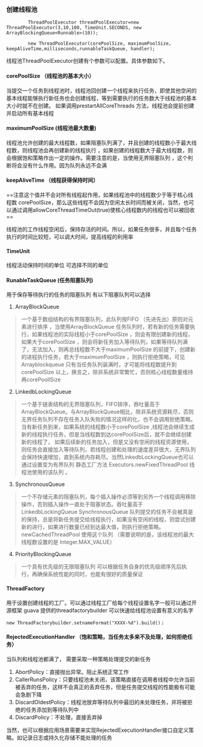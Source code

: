 ### 创建线程池

```
        ThreadPoolExecutor threadPoolExecutor=new ThreadPoolExecutor(3,10,100, TimeUnit.SECONDS, new ArrayBlockingQueue<Runnable>(10));

        new ThreadPoolExecutor(corePoolSize, maximumPoolSize, keepAliveTime,milliseconds,runnableTaskQueue, handler);
```

线程池ThreadPoolExecutor创建有个参数可以配置。具体参数如下。 

####  corePoolSize （线程池的基本大小）
当提交一个任务到线程池时，线程池回创建一个线程来执行任务，即使其他空闲的基本线程能够执行新任务也会创建线程，等到需要执行的任务数大于线程池的基本大小时就不在创建。 如果调用prestartAllCoreThreads 方法，线程池会提前创建并启动所有基本线程

#### maximumPoolSize (线程池最大数量)
线程池允许创建的最大线程数，如果阻塞队列满了，并且创建的线程数小于最大线程数，则线程池会再创建新的线程执行 ，如果创建的线程数大于最大线程数，则会根据饱和策略作出一定的操作。需要注意的是，当使用无界阻塞队列 ，这个判断将会没有什么作用。因为队列永远不会满

#### keepAliveTime （线程获得保持时间）
==注意这个值并不会对所有线程起作用，如果线程池中的线程数少于等于核心线程数 corePoolSize，那么这些线程不会因为空闲太长时间而被关闭，当然，也可以通过调用allowCoreThreadTimeOut(true)使核心线程数内的线程也可以被回收==

 线程池的工作线程空闲后，保持存活的时间。所以，如果任务很多，并且每个任务执行的时间比较短，可以调大时间，提高线程的利用率

#### TimeUnit
 线程活动保持时间的单位 可选择不同的单位
 
 #### RunableTaskQueue (任务阻塞队列)
 用于保存等待执行的任务的阻塞队列 有以下阻塞队列可以选择
 1. ArrayBlockQueue
> 一个基于数组结构的有界阻塞队列，此队列按FIFO （先进先出）原则对元素进行排序 ，当使用ArrayBlockQueue 任务队列时，若有新的任务需要执行，如果线程池的实际线程小于corePoolSize ，则会有限创建新的线程，如果大于corePoolSize ，则会将新任务加入等待队列，如果等待队列满了，无法加入，则再总线程数不大于maximumPoolSize 的前提下，创建新的进程执行任务，若大于maximumPoolSize ，则执行拒绝策略，可见Arrayblockqueue 只有当任务队列装满时，才可能将线程数提升到corePoolSize 以上，换言之，除非系统非常繁忙，否则核心线程数量维持再corePoollSize 
 2. LinkedbLockingQueue
 > 一个基于链表结构的无界阻塞队列，FIFO排序，吞吐量高于ArrayBlockQueue。与ArrayBlockQueue相比，除非系统资源耗尽，否则无界任务队列不存在任务入队失败的情况这样的化，也不会调用拒绝策略。当有新任务到来，如果系统的线程数小于corePoolSize ,线程池会继续生成新的线程执行任务，但是当线程数到达corePoolSize后，就不会继续创建新的线程了， 如果后续新的任务加入，但是又没有空闲的线程资源使用，则任务会直接加入等待队列，若线程创建和处理的速度差异很大，无界队列会保持快速增加，直到系统内存耗尽。当然LinkedbLockingQueue也可以通过设置变为有界队列 静态工厂方法 Executors.newFixedThreadPool 线程池使用的该队列 。
 3. SynchronousQueue
 > 一个不存储元素的阻塞队列，每个插入操作必须等到另外一个线程调用移除操作，否则插入操作一直处于阻塞状态。吞吐量高于LinkedbLockingQueue SynchronousQueue 队列提交的任务不会被真是的保持，总是将新任务提交给线程执行，如果没有空闲的线程，则尝试创建新的进行，如果进行数量已经到达最大值，则执行拒绝策略。  newCachedThreadPool 使用这个队列 （需要说明的是，该线程池的最大线程数设置的是 Integer.MAX_VALUE）
 4. PriorityBlockingQueue
> 一个具有优先级的无限阻塞队列  可以根据任务自身的优先级顺序先后执行，再确保系统性能的同时，也能有很好的质量保证
####  ThreadFactory 
用于设置创建线程的工厂。可以通过线程工厂给每个线程设置名字一般可以通过开源框架 guava 提供的threadfactorybuilder 可以快速给线程池设置有意义的名字 

```
new ThreadFactorybuilder.setnameFormat("XXXX-%d").build()；
```
#### RejectedExecutionHandler （饱和策略，当任务太多来不及处理，如何拒绝任务）
当队列和线程池都满了， 需要采取一种策略处理提交的新任务
1. AbortPolicy：直接抛出异常。阻止系统正常工作
2. CallerRunsPolicy：只要线程池未关闭，该策略直接在调用者线程中允许当前被丢弃的任务，这样不会真正的丢弃任务，但是任务提交线程的性能极有可能会急剧下降
3. DiscardOldestPolicy：线程池放弃等待队列中最旧的未处理任务，并将被拒绝的任务添加到等待队列中
4. DiscardPolicy：不处理，直接丢弃掉

当然，也可以根据应用场景需要来实现RejectedExecutionHandler接口自定义策略。如记录日志或持久化存储不能处理的任务

